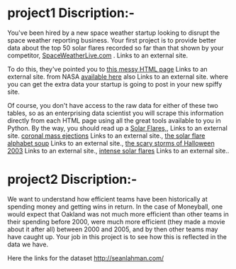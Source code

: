 # project1 Discription:-

You've been hired by a new space weather startup looking to disrupt the space weather reporting business. Your first project is to provide better data about the top 50 solar flares recorded so far than that shown by your competitor, [SpaceWeatherLive.com](https://www.spaceweatherlive.com/en/solar-activity/top-50-solar-flares) .  Links to an external site.

To do this, they've pointed you to [this messy HTML page](http://cdaw.gsfc.nasa.gov/CME_list/radio/waves_type2.html) Links to an external site. from NASA [available here](http://www.hcbravo.org/IntroDataSci/misc/waves_type2.html) also Links to an external site. where you can get the extra data your startup is going to post in your new spiffy site. 

Of course, you don't have access to the raw data for either of these two tables, so as an enterprising data scientist you will scrape this information directly from each HTML page using all the great tools available to you in Python. By the way, you should read up a [Solar Flares,](https://en.wikipedia.org/wiki/Solar_flare), Links to an external site. [coronal mass ejections](https://www.spaceweatherlive.com/en/help/what-is-a-coronal-mass-ejection-cme) Links to an external site., [the solar flare alphabet soup](http://spaceweather.com/glossary/flareclasses.html) Links to an external site., [the scary storms of Halloween 2003](https://svs.gsfc.nasa.gov/3956/) Links to an external site., [intense solar flares](https://science.nasa.gov/science-research/heliophysics/how-nasa-tracked-the-most-intense-solar-storm-in-decades/) Links to an external site.. 

# project2 Discription:-

We want to understand how efficient teams have been historically at spending money and getting wins in return. In the case of Moneyball, one would expect that Oakland was not much more efficient than other teams in their spending before 2000, were much more efficient (they made a movie about it after all) between 2000 and 2005, and by then other teams may have caught up. Your job in this project is to see how this is reflected in the data we have.

Here the links for the dataset http://seanlahman.com/
